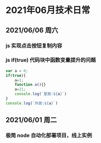 # 2021年06月技术日常

## 2021/06/06 周六
### js 实现点击按钮复制内容
### js if(true) 代码块中函数变量提升的问题
```js
var a = 0;
if(true){
    a=1;
    function a(){}
    a=21;
    console.log(`里面:${a}`)
}
console.log(`外面:${a}`)
```

## 2021/06/01 周二
### 极简 node 自动化部署项目，线上实例